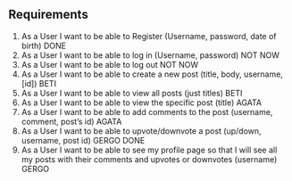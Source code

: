 
## Requirements

1.	As a User I want to be able to Register (Username, password, date of birth) DONE
2.	As a User I want to be able to log in (Username, password) NOT NOW
3.	As a User I want to be able to log out NOT NOW
4.	As a User I want to be able to create a new post (title, body, username, [id]) BETI
5.	As a User I want to be able to view all posts (just titles) BETI
6.	As a User I want to be able to view the specific post (title) AGATA
7.	As a User I want to be able to add comments to the post (username, comment, post’s id) AGATA
8.	As a User I want to be able to upvote/downvote a post (up/down, username, post id) GERGO DONE
9.	As a User I want to be able to see my profile page so that I will see all my posts with their comments and upvotes or downvotes (username) GERGO
